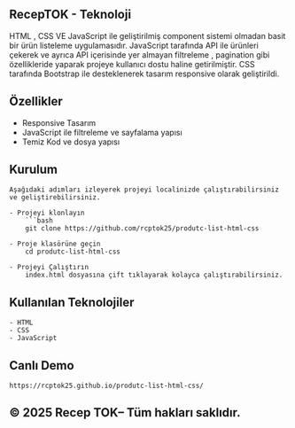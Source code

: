 ## RecepTOK - Teknoloji
 
 HTML , CSS VE JavaScript ile geliştirilmiş component sistemi olmadan basit bir ürün listeleme uygulamasıdır.  JavaScript tarafında API ile ürünleri çekerek ve ayrıca API içerisinde yer almayan filtreleme , pagination gibi özellikleride yaparak projeye kullanıcı dostu haline getirilmiştir. CSS tarafında Bootstrap ile desteklenerek tasarım responsive olarak geliştirildi.

## Özellikler
  - Responsive Tasarım
  - JavaScript ile filtreleme ve sayfalama yapısı
  - Temiz Kod ve dosya yapısı

## Kurulum
    Aşağıdaki adımları izleyerek projeyi localinizde çalıştırabilirsiniz ve geliştirebilirsiniz.

    - Projeyi klonlayın
        ```bash
        git clone https://github.com/rcptok25/produtc-list-html-css

    - Proje klasörüne geçin 
        cd produtc-list-html-css  

    - Projeyi Çalıştırın
        index.html dosyasına çift tıklayarak kolayca çalıştırabilirsiniz.
## Kullanılan Teknolojiler

    - HTML
    - CSS
    - JavaScript

##  Canlı Demo

    https://rcptok25.github.io/produtc-list-html-css/
    

## © 2025 Recep TOK– Tüm hakları saklıdır.